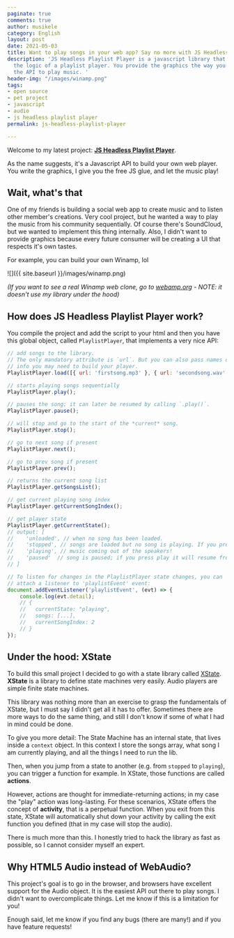 ```yaml
---
paginate: true
comments: true
author: musikele
category: English
layout: post
date: 2021-05-03
title: Want to play songs in your web app? Say no more with JS Headless Playlist Player
description: 'JS Headless Playlist Player is a javascript library that implements
  the logic of a playlist player. You provide the graphics the way you want and call
  the API to play music. '
header-img: "/images/winamp.png"
tags:
- open source
- pet project
- javascript
- audio
- js headless playlist player
permalink: js-headless-playlist-player

---
```

Welcome to my latest project: [**JS Headless Playlist Player**](https://github.com/musikele/js-headless-playlist-player). 

As the name suggests, it's a Javascript API to build your own web player. You write the graphics, I give you the free JS glue, and let the music play! 

## Wait, what's that

One of my friends is building a social web app to create music and to listen other member's creations. Very cool project, but he wanted a way to play the music from his community sequentially. Of course there's SoundCloud, but we wanted to implement this thing internally. Also, I didn't want to provide graphics because every future consumer will be creating a UI that respects it's own tastes. 

For example, you can build your own Winamp, lol  

![]({{ site.baseurl }}/images/winamp.png)

_(If you want to see a real Winamp web clone, go to_ [_webamp.org_](https://webamp.org/) _- NOTE: it doesn't use my library under the hood)_

## How does JS Headless Playlist Player work? 

You compile the project and add the script to your html and then you have this global object, called `PlaylistPlayer`, that implements a very nice API: 

```javascript
// add songs to the library.
// The only mandatory attribute is `url`. But you can also pass names or other
// info you may need to build your player.
PlaylistPlayer.load([{ url: 'firstsong.mp3' }, { url: 'secondsong.wav' }]);

// starts playing songs sequentially
PlaylistPlayer.play();

// pauses the song; it can later be resumed by calling `.play()`.
PlaylistPlayer.pause();

// will stop and go to the start of the *current* song.
PlaylistPlayer.stop();

// go to next song if present
PlaylistPlayer.next();

// go to prev song if present
PlaylistPlayer.prev();

// returns the current song list
PlaylistPlayer.getSongsList();

// get current playing song index
PlaylistPlayer.getCurrentSongIndex();

// get player state
PlaylistPlayer.getCurrentState();
// output: [
//    'unloaded', // when no song has been loaded.
//    'stopped', // songs are loaded but no song is playing. If you press play song will start from start.
//    'playing', // music coming out of the speakers!
//    'paused'  // song is paused; if you press play it will resume from last paused location.
// ]

// To listen for changes in the PlaylistPlayer state changes, you can
// attach a listener to 'playlistEvent' event:
document.addEventListener('playlistEvent', (evt) => {
    console.log(evt.detail);
    // {
    //   currentState: "playing",
    //   songs: [...],
    //   currentSongIndex: 2
    // }
});
```

## Under the hood: XState 

To build this small project I decided to go with a state library called [XState](https://xstate.js.org/). **XState** is a library to define state machines very easily. Audio players are simple finite state machines. 

This library was nothing more than an exercise to grasp the fundamentals of XState, but I must say I didn't get all it has to offer. Sometimes there are more ways to do the same thing, and still I don't know if some of what I had in mind could be done. 

To give you more detail: The State Machine has an internal state, that lives inside a `context` object. In this context I store the songs array, what song I am currently playing, and all the things I need to run the lib. 

Then, when you jump from a state to another (e.g. from `stopped` to `playing`), you can trigger a function for example. In XState, those functions are called **actions**. 

However, actions are thought for immediate-returning actions; in my case the "play" action was long-lasting. For these scenarios, XState offers the concept of **activity**, that is a perpetual function. When you exit from this state, XState will automatically shut down your activity by calling the exit function you defined (that in my case will stop the audio). 

There is much more than this. I honestly tried to hack the library as fast as possible, so I cannot consider myself an expert. 

## Why HTML5 Audio instead of WebAudio?

This project's goal is to go in the browser, and browsers have excellent support for the Audio object. It is the easiest API out there to play songs. I didn't want to overcomplicate things. Let me know if this is a limitation for you!

Enough said, let me know if you find any bugs (there are many!) and if you have feature requests! 